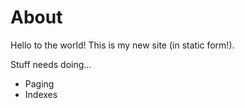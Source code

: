 # About

Hello to the world! This is my new site (in static form!).

Stuff needs doing...

- Paging
- Indexes
